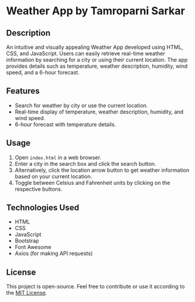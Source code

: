 # Weather App by Tamroparni Sarkar

## Description

An intuitive and visually appealing Weather App developed using HTML, CSS, and JavaScript. Users can easily retrieve real-time weather information by searching for a city or using their current location. The app provides details such as temperature, weather description, humidity, wind speed, and a 6-hour forecast.

## Features

- Search for weather by city or use the current location.
- Real-time display of temperature, weather description, humidity, and wind speed.
- 6-hour forecast with temperature details.

## Usage

1. Open `index.html` in a web browser.
2. Enter a city in the search box and click the search button.
3. Alternatively, click the location arrow button to get weather information based on your current location.
4. Toggle between Celsius and Fahrenheit units by clicking on the respective buttons.

## Technologies Used

- HTML
- CSS
- JavaScript
- Bootstrap
- Font Awesome
- Axios (for making API requests)


## License

This project is open-source. Feel free to contribute or use it according to the [MIT License](LICENSE).
